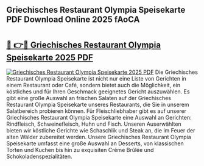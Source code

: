 ## Griechisches Restaurant Olympia Speisekarte PDF Download Online 2025 fAoCA

# <h2><a href="http://gce7vrh.nevu.top/?p=Griechisches+Restaurant+Olympia+Speisekarte">🔗 👉🔴 Griechisches Restaurant Olympia Speisekarte 2025 PDF</a></h2>

[![Griechisches Restaurant Olympia Speisekarte 2025 PDF](https://i.imgur.com/dBaPXMq.png)](http://gce7vrh.nevu.top/?p=Griechisches+Restaurant+Olympia+Speisekarte)
Die Griechisches Restaurant Olympia Speisekarte ist nicht nur eine Liste von Gerichten in einem Restaurant oder Café, sondern bietet auch die Möglichkeit, ein köstliches und für Ihren Geschmack geeignetes Gericht auszuwählen. Es gibt eine große Auswahl an frischen Salaten auf der Griechisches Restaurant Olympia Speisekarte unseres Restaurants, die Sie in unserem Salatbereich probieren können. Für Fleischliebhaber gibt es auf unserer Griechisches Restaurant Olympia Speisekarte eine Auswahl an Gerichten: Rindfleisch, Schweinefleisch, Huhn und Fisch. Unseren Auserwählten bieten wir köstliche Gerichte wie Schaschlik und Steak an, die im Feuer der alten Wälder zubereitet werden. Unsere Griechisches Restaurant Olympia Speisekarte umfasst eine große Auswahl an Desserts, von klassischen Torten und Kuchen bis hin zu exquisiten Crème Brûlée und Schokoladenspezialitäten.
